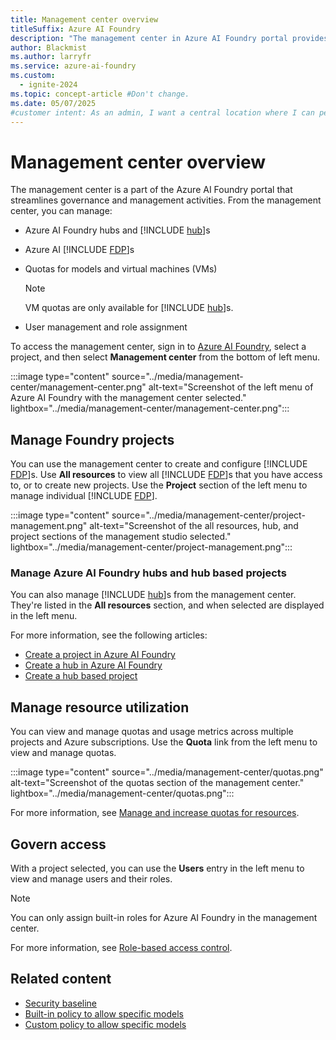 ```yaml
---
title: Management center overview
titleSuffix: Azure AI Foundry
description: "The management center in Azure AI Foundry portal provides a centralized hub for governance and management activities."
author: Blackmist
ms.author: larryfr
ms.service: azure-ai-foundry
ms.custom:
  - ignite-2024
ms.topic: concept-article #Don't change.
ms.date: 05/07/2025
#customer intent: As an admin, I want a central location where I can perform governance and management activities.
---
```


# Management center overview

The management center is a part of the Azure AI Foundry portal that streamlines governance and management activities. From the management center, you can manage:

- Azure AI Foundry hubs and [!INCLUDE [hub](../includes/hub-project-name.md)]s
- Azure AI [!INCLUDE [FDP](../includes/fdp-project-name.md)]s
- Quotas for models and virtual machines (VMs)

    > [!NOTE]
    > VM quotas are only available for [!INCLUDE [hub](../includes/hub-project-name.md)]s.

- User management and role assignment

To access the management center, sign in to [Azure AI Foundry](https://ai.azure.com), select a project, and then select **Management center** from the bottom of left menu.

:::image type="content" source="../media/management-center/management-center.png" alt-text="Screenshot of the left menu of Azure AI Foundry with the management center selected." lightbox="../media/management-center/management-center.png":::

## Manage Foundry projects

You can use the management center to create and configure [!INCLUDE [FDP](../includes/fdp-project-name.md)]s. Use __All resources__ to view all [!INCLUDE [FDP](../includes/fdp-project-name.md)]s that you have access to, or to create new projects. Use the __Project__ section of the left menu to manage individual [!INCLUDE [FDP](../includes/fdp-project-name.md)].

:::image type="content" source="../media/management-center/project-management.png" alt-text="Screenshot of the all resources, hub, and project sections of the management studio selected." lightbox="../media/management-center/project-management.png":::

### Manage Azure AI Foundry hubs and hub based projects

You can also manage [!INCLUDE [hub](../includes/hub-project-name.md)]s from the management center. They're listed in the __All resources__ section, and when selected are displayed in the left menu.

For more information, see the following articles:

- [Create a project in Azure AI Foundry](../how-to/create-projects.md?pivots=fdp-project)
- [Create a hub in Azure AI Foundry](../how-to/create-azure-ai-resource.md#create-a-hub-in-azure-ai-foundry-portal)
- [Create a hub based project](../how-to/create-projects.md?pivots=hub-project)

## Manage resource utilization

You can view and manage quotas and usage metrics across multiple projects and Azure subscriptions. Use the __Quota__ link from the left menu to view and manage quotas.

:::image type="content" source="../media/management-center/quotas.png" alt-text="Screenshot of the quotas section of the management center." lightbox="../media/management-center/quotas.png":::

For more information, see [Manage and increase quotas for resources](../how-to/quota.md).

## Govern access

With a project selected, you can use the __Users__ entry in the left menu to view and manage users and their roles.

> [!NOTE]
> You can only assign built-in roles for Azure AI Foundry in the management center.

For more information, see [Role-based access control](rbac-azure-ai-foundry.md#assigning-roles-in-azure-ai-foundry-portal).

## Related content

- [Security baseline](/security/benchmark/azure/baselines/azure-ai-studio-security-baseline)
- [Built-in policy to allow specific models](../how-to/built-in-policy-model-deployment.md)
- [Custom policy to allow specific models](../model-inference/how-to/configure-deployment-policies.md)
